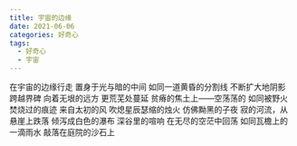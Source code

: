 ```yaml
---
title: 宇宙的边缘
date: 2021-06-06
categories: 好奇心
tags:
  - 好奇心
  - 宇宙
---
```


在宇宙的边缘行走
置身于光与暗的中间
如同一道黄昏的分割线
不断扩大地阴影
跨越界碑<!--more-->
向着无垠的远方
更荒芜处蔓延
贫瘠的焦土上——空荡荡的
如同被野火焚烧过的痕迹
来自太初的风
吹熄星辰瑟缩的烛火
仿佛黝黑的子夜
寂的河流，从悬崖上跌落
倾泻成白色的瀑布
深谷里的喧响
在无尽的空茫中回荡
如同瓦檐上的一滴雨水
敲落在庭院的沙石上